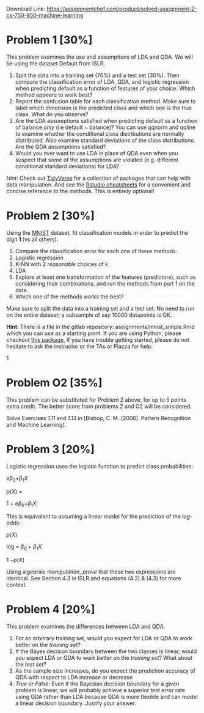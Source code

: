 Download Link: https://assignmentchef.com/product/solved-assignment-2-cs-750-850-machine-learning
<br>
<h1>Problem 1 [30%]</h1>

This problem examines the use and assumptions of LDA and QDA. We will be using the dataset Default from ISLR.

<ol>

 <li>Split the data into a training set (70%) and a test set (30%). Then compare the classification error of LDA, QDA, and logistic regression when predicting default as a function of features of your choice. Which method appears to work best?</li>

 <li>Report the confusion table for each classification method. Make sure to label which dimension is the predicted class and which one is the true class. What do you observe?</li>

 <li>Are the LDA assumptions satisfied when predicting default as a function of balance <em>only </em>(i.e default ~ balance)? You can use qqnorm and qqline to examine whether the conditional class distributions are normally distributed. Also examine standard deviations of the class distributions. Are the QDA assumptions satisfied?</li>

 <li>Would you ever want to use LDA in place of QDA even when you suspect that some of the assumptions are violated (e.g. different conditional standard deviations) for LDA?</li>

</ol>

<em>Hint</em>: Check out <a href="https://www.tidyverse.org/">TidyVerse</a> for a collection of packages that can help with data manipulation. And see the <a href="https://www.rstudio.com/resources/cheatsheets/">Rstudio cheatsheets</a> for a convenient and concise reference to the methods. This is entirely optional!

<h1>Problem 2 [30%]</h1>

Using the <a href="http://yann.lecun.com/exdb/mnist/">MNIST</a> dataset, fit classification models in order to predict the digit <strong>1 </strong>(vs all others).

<ol>

 <li>Compare the classification error for each one of these methods:</li>

 <li>Logistic regression</li>

 <li>K-NN with 2 <em>reasonable </em>choices of k</li>

 <li>LDA</li>

 <li>Explore at least one transformation of the features (predictors), such as considering their combinations, and run the methods from part 1 on the data.</li>

 <li>Which one of the methods works the best?</li>

</ol>

Make sure to split the data into a training set and a test set. No need to run on the entire dataset; a subsample of say 10000 datapoints is OK.

<strong>Hint</strong>: There is a file in the gitlab repository: assignments/mnist_simple.Rmd which you can use as a starting point. If you are using Python, please checkout <a href="https://pypi.org/project/python-mnist/">this package.</a> If you have trouble getting started, please do not hesitate to ask the instructor or the TAs or Piazza for help.

1

<h1>Problem O2 [35%]</h1>

This problem can be substituted for Problem 2 above, for up to 5 points extra credit. The better score from problems 2 and O2 will be considered.

Solve Exercises <em>1.11 </em>and <em>1.13 </em>in [Bishop, C. M. (2006). Pattern Recognition and Machine Learning].

<h1>Problem 3 [20%]</h1>

Logistic regression uses the logistic function to predict class probabilities:

<em>e</em><em>β</em><sub>0</sub>+<em>β</em><sub>1</sub><em>X</em>

<em>p</em>(<em>X</em>) =

1 + <em>e</em><em>β</em><sub>0</sub>+<em>β</em><sub>1</sub><em>X</em>

This is equivalent to assuming a linear model for the prediction of the <em>log-odds</em>:

<sup> </sup><em>p</em>(<em>X</em>)

log               = <em>β</em><sub>0 </sub>+ <em>β</em><sub>1</sub><em>X</em>

1 <em>−p</em>(<em>X</em>)

Using algebraic manipulation, <em>prove </em>that these two expressions are identical. See Section 4.3 in ISLR and equations (4.2) &amp; (4.3) for more context.

<h1>Problem 4 [20%]</h1>

This problem examines the differences between LDA and QDA.

<ol>

 <li>For an arbitrary training set, would you expect for LDA or QDA to work better on the <em>training set</em>?</li>

 <li>If the Bayes decision boundary between the two classes is linear, would you expect LDA or QDA to work better on the <em>training set</em>? What about the <em>test set</em>?</li>

 <li>As the sample size increases, do you expect the prediction accuracy of QDA with respect to LDA increase or decrease</li>

 <li><em>True or False</em>: Even if the Bayesian decision boundary for a given problem is linear, we will probably achieve a superior test error rate using QDA rather than LDA because QDA is more flexible and can model a linear decision boundary. Justify your answer.</li>

</ol>


